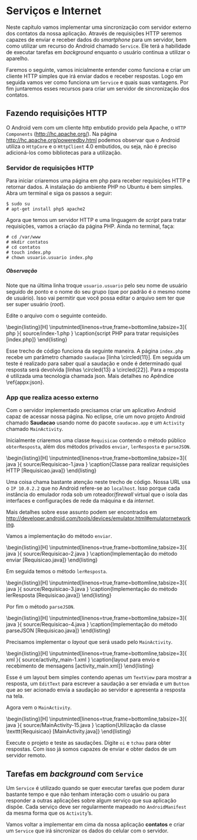 # Serviços e Internet

Neste capítulo vamos implementar uma sincronização com servidor externo
dos contatos da nossa aplicação. Através de requisições HTTP seremos
capazes de enviar e receber dados do *smartphone* para um servidor, bem
como utilizar um recurso do Android chamado `Service`. Ele terá a
habilidade de executar tarefas em *background* enquanto o usuário
continua a utilizar o aparelho.

Faremos o seguinte, vamos inicialmente entender como funciona e criar um
cliente HTTP simples que irá enviar dados e receber respostas. Logo em
seguida vamos ver como funciona um `Service` e quais suas vantagens. Por
fim juntaremos esses recursos para criar um servidor de sincronização
dos contatos.

## Fazendo requisições HTTP

O Android vem com um cliente http embutido provido pela Apache, o
`HTTP Components` (<http://hc.apache.org/>). Na página
<http://hc.apache.org/poweredby.html> podemos observar que o Android
utiliza o `HttpCore` e o `HttpClient` 4.0 embutidos, ou seja, não é
preciso adicioná-los como bibliotecas para a utilização.

### Servidor de requisições HTTP

Para iniciar criaremos uma página em php para receber requisições HTTP e
retornar dados. A instalação do ambiente PHP no Ubuntu é bem simples.
Abra um terminal e siga os passos a seguir:

~~~
$ sudo su
# apt-get install php5 apache2
~~~

Agora que temos um servidor HTTP e uma linguagem de *script* para tratar
requisições, vamos a criação da página PHP. Ainda no terminal, faça:

~~~
# cd /var/www
# mkdir contatos
# cd contatos
# touch index.php
# chown usuario.usuario index.php
~~~

##### Observação

Note que na última linha troque `usuario.usuario` pelo seu nome de
usuário seguido de ponto e o nome do seu grupo (que por padrão é o mesmo
nome de usuário). Isso vai permitir que você possa editar o arquivo sem
ter que ser super usuário (*root*).

Edite o arquivo com o seguinte conteúdo.

<!-- index.php -->

\begin{listing}[H]
  \inputminted[linenos=true,frame=bottomline,tabsize=3]{ php }{ source/index-1.php }
  \caption{script PHP para tratar requisições [index.php]}
\end{listing}

Esse trecho de código funciona da seguinte maneira. A página `index.php`
recebe um parâmetro chamado `saudacao` [linha \circled{11}]. Em seguida um teste é
realizado para saber qual a saudação e onde é determinado qual resposta
será devolvida [linhas \circled{13} a \circled{22}]. Para a resposta é utilizada uma
tecnologia chamada json. Mais detalhes no Apêndice \ref{appx:json}.

### App que realiza acesso externo

Com o servidor implementado precisamos criar um aplicativo Android capaz
de acessar nossa página. No eclipse, crie um novo projeto Android
chamado **Saudacao** usando nome do pacote `saudacao.app` e um `Activity`
chamado `MainActivity`.

Inicialmente criaremos uma classe `Requisicao` contendo o método público
`obterResposta`, além dos métodos privados `enviar`, `lerResposta` e
`parseJSON`.

<!-- Requisicao.java -->

\begin{listing}[H]
  \inputminted[linenos=true,frame=bottomline,tabsize=3]{ java }{ source/Requisicao-1.java }
  \caption{Classe para realizar requisições HTTP [Requisicao.java]}
\end{listing}

Uma coisa chama bastante atenção neste trecho de código. Nossa URL usa o
`IP 10.0.2.2` que no Android refere-se ao `localhost`. Isso porque cada
instância do emulador roda sob um roteador/*firewall* virtual que o
isola das interfaces e configurações de rede da máquina e da *internet*.

Mais detalhes sobre esse assunto podem ser encontrados em
<http://developer.android.com/tools/devices/emulator.html#emulatornetworking>.

Vamos a implementação do método `enviar`.

<!-- Requisicao.java -->

\begin{listing}[H]
  \inputminted[linenos=true,frame=bottomline,tabsize=3]{ java }{ source/Requisicao-2.java }
  \caption{Implementação do método enviar [Requisicao.java]}
\end{listing}

Em seguida temos o método `lerResposta`.

<!-- Requisicao.java -->

\begin{listing}[H]
  \inputminted[linenos=true,frame=bottomline,tabsize=3]{ java }{ source/Requisicao-3.java }
  \caption{Implementação do método lerResposta [Requisicao.java]}
\end{listing}

Por fim o método `parseJSON`.

<!-- Requisicao.java -->

\begin{listing}[H]
  \inputminted[linenos=true,frame=bottomline,tabsize=3]{ java }{ source/Requisicao-4.java }
  \caption{Implementação do método parseJSON [Requisicao.java]}
\end{listing}

Precisamos implementar o *layout* que será usado pelo `MainActivity`.

<!-- activity_main.xml -->

\begin{listing}[H]
  \inputminted[linenos=true,frame=bottomline,tabsize=3]{ xml }{ source/activity_main-1.xml }
  \caption{layout para envio e recebimento de mensagens [activity_main.xml]}
\end{listing}

Esse é um layout bem simples contendo apenas um `TextView` para mostrar
a resposta, um `EditText` para escrever a saudação a ser enviada e um
`Button` que ao ser acionado envia a saudação ao servidor e apresenta a
resposta na tela.

Agora vem o `MainActivity`.

<!-- MainActivity.java -->

\begin{listing}[H]
  \inputminted[linenos=true,frame=bottomline,tabsize=3]{ java }{ source/MainActivity-15.java }
  \caption{Utilização da classe \texttt{Requisicao} [MainActivity.java]}
\end{listing}

Execute o projeto e teste as saudações. Digite `oi` e `tchau` para obter
respostas. Com isso já somos capazes de enviar e obter dados de um
servidor remoto.

## Tarefas em *background* com `Service`

Um `Service` é utilizado quando se quer executar tarefas que podem durar
bastante tempo e que não tenham interação com o usuário ou para
responder a outras aplicações sobre algum serviço que sua aplicação
dispõe. Cada serviço deve ser regularmente mapeado no `AndroidManifest`
da mesma forma que os `Activity`’s.

Vamos voltar a implementar em cima da nossa aplicação **contatos** e
criar um `Service` que irá sincronizar os dados do celular com o
servidor.

<!-- http://www.felipesilveira.com.br/2010/05/content-providers/ -->

